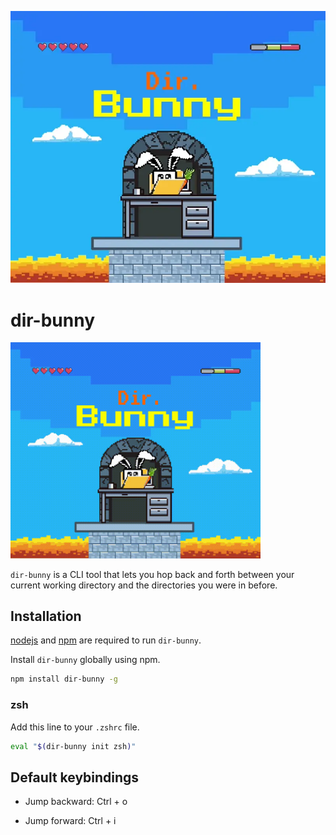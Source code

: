 <p align="center">
  <img src="contrib/hero-banner.webp" alt="Hero banner" width="600" height="auto">
</p>

# dir-bunny

<img src="https://raw.githubusercontent.com/shibisuriya/dir-bunny/main/dir-bunny.gif" alt="dir-bunny" width="400" height="auto" />

`dir-bunny` is a CLI tool that lets you hop back and forth between your current working directory and the directories you were in before.

## Installation

[nodejs](https://nodejs.org/en) and [npm](https://github.com/npm/cli) are required to run `dir-bunny`.

Install `dir-bunny` globally using npm.

```bash
npm install dir-bunny -g
```

### zsh

Add this line to your `.zshrc` file.

```bash
eval "$(dir-bunny init zsh)"
```

## Default keybindings

-   Jump backward: Ctrl + o

-   Jump forward: Ctrl + i
